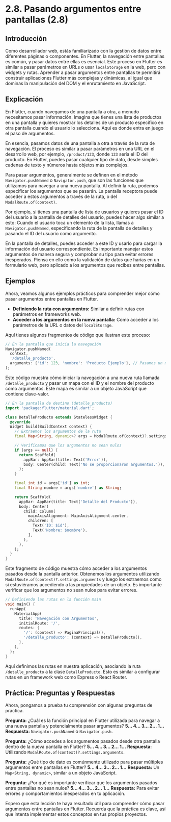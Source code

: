 # 2.8. Pasando argumentos entre pantallas (2.8)

## Introducción

Como desarrollador web, estás familiarizado con la gestión de datos entre diferentes páginas o componentes. En Flutter, la navegación entre pantallas es común, y pasar datos entre ellas es esencial. Este proceso en Flutter es similar a pasar parámetros en URLs o usar `localStorage` en la web, pero con widgets y rutas. Aprender a pasar argumentos entre pantallas te permitirá construir aplicaciones Flutter más complejas y dinámicas, al igual que dominas la manipulación del DOM y el enrutamiento en JavaScript.

## Explicación

En Flutter, cuando navegamos de una pantalla a otra, a menudo necesitamos pasar información. Imagina que tienes una lista de productos en una pantalla y quieres mostrar los detalles de un producto específico en otra pantalla cuando el usuario lo selecciona. Aquí es donde entra en juego el paso de argumentos.

En esencia, pasamos datos de una pantalla a otra a través de la ruta de navegación. El proceso es similar a pasar parámetros en una URL en el desarrollo web, por ejemplo, `/product/123`, donde `123` sería el ID del producto.  En Flutter, puedes pasar cualquier tipo de dato, desde simples cadenas de texto y números hasta objetos más complejos.

Para pasar argumentos, generalmente se definen en el método `Navigator.pushNamed` o `Navigator.push`, que son las funciones que utilizamos para navegar a una nueva pantalla. Al definir la ruta, podemos especificar los argumentos que se pasarán. La pantalla receptora puede acceder a estos argumentos a través de la ruta, o del `ModalRoute.of(context)`.

Por ejemplo, si tienes una pantalla de lista de usuarios y quieres pasar el ID del usuario a la pantalla de detalles del usuario, puedes hacer algo similar a esto:  Cuando el usuario toca un elemento de la lista, llamas a `Navigator.pushNamed`, especificando la ruta de la pantalla de detalles y pasando el ID del usuario como argumento.

En la pantalla de detalles, puedes acceder a este ID y usarlo para cargar la información del usuario correspondiente. Es importante manejar estos argumentos de manera segura y comprobar su tipo para evitar errores inesperados.  Piensa en ello como la validación de datos que harías en un formulario web, pero aplicado a los argumentos que recibes entre pantallas.

## Ejemplos

Ahora, veamos algunos ejemplos prácticos para comprender mejor cómo pasar argumentos entre pantallas en Flutter.

*   **Definiendo la ruta con argumentos:** Similar a definir rutas con parámetros en frameworks web.
*   **Acceder a los argumentos en la nueva pantalla:** Como acceder a los parámetros de la URL o datos del `localStorage`.

Aquí tienes algunos fragmentos de código que ilustran este proceso:

```dart
// En la pantalla que inicia la navegación
Navigator.pushNamed(
  context,
  '/detalle_producto',
  arguments: {'id': 123, 'nombre': 'Producto Ejemplo'}, // Pasamos un mapa como argumento
);
```

Este código muestra cómo iniciar la navegación a una nueva ruta llamada `/detalle_producto` y pasar un mapa con el ID y el nombre del producto como argumentos.  Este mapa es similar a un objeto JavaScript que contiene clave-valor.

```dart
// En la pantalla de destino (detalle_producto)
import 'package:flutter/material.dart';

class DetalleProducto extends StatelessWidget {
  @override
  Widget build(BuildContext context) {
    // Extraemos los argumentos de la ruta
    final Map<String, dynamic>? args = ModalRoute.of(context)?.settings.arguments as Map<String, dynamic>?;

    // Verificamos que los argumentos no sean nulos
    if (args == null) {
      return Scaffold(
        appBar: AppBar(title: Text('Error')),
        body: Center(child: Text('No se proporcionaron argumentos.')),
      );
    }

    final int id = args['id'] as int;
    final String nombre = args['nombre'] as String;

    return Scaffold(
      appBar: AppBar(title: Text('Detalle del Producto')),
      body: Center(
        child: Column(
          mainAxisAlignment: MainAxisAlignment.center,
          children: [
            Text('ID: $id'),
            Text('Nombre: $nombre'),
          ],
        ),
      ),
    );
  }
}
```

Este fragmento de código muestra cómo acceder a los argumentos pasados desde la pantalla anterior.  Obtenemos los argumentos utilizando `ModalRoute.of(context)?.settings.arguments` y luego los extraemos como si estuviéramos accediendo a las propiedades de un objeto.  Es importante verificar que los argumentos no sean nulos para evitar errores.

```dart
// Definiendo las rutas en la función main
void main() {
  runApp(
    MaterialApp(
      title: 'Navegación con Argumentos',
      initialRoute: '/',
      routes: {
        '/': (context) => PaginaPrincipal(),
        '/detalle_producto': (context) => DetalleProducto(),
      },
    ),
  );
}
```

Aquí definimos las rutas en nuestra aplicación, asociando la ruta `/detalle_producto` a la clase `DetalleProducto`. Esto es similar a configurar rutas en un framework web como Express o React Router.

## Práctica: Preguntas y Respuestas

Ahora, pongamos a prueba tu comprensión con algunas preguntas de práctica.

**Pregunta:** ¿Cuál es la función principal en Flutter utilizada para navegar a una nueva pantalla y potencialmente pasar argumentos?
**5... 4... 3... 2... 1...**
**Respuesta:** `Navigator.pushNamed` o `Navigator.push`.

**Pregunta:** ¿Cómo accedes a los argumentos pasados desde otra pantalla dentro de la nueva pantalla en Flutter?
**5... 4... 3... 2... 1...**
**Respuesta:** Utilizando `ModalRoute.of(context)?.settings.arguments`.

**Pregunta:** ¿Qué tipo de dato es comúnmente utilizado para pasar múltiples argumentos entre pantallas en Flutter?
**5... 4... 3... 2... 1...**
**Respuesta:** Un `Map<String, dynamic>`, similar a un objeto JavaScript.

**Pregunta:** ¿Por qué es importante verificar que los argumentos pasados entre pantallas no sean nulos?
**5... 4... 3... 2... 1...**
**Respuesta:** Para evitar errores y comportamientos inesperados en tu aplicación.

Espero que esta lección te haya resultado útil para comprender cómo pasar argumentos entre pantallas en Flutter. Recuerda que la práctica es clave, así que intenta implementar estos conceptos en tus propios proyectos.
